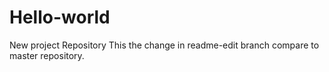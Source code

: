 # Hello-world
New project Repository
This the change in readme-edit branch compare to master repository.
